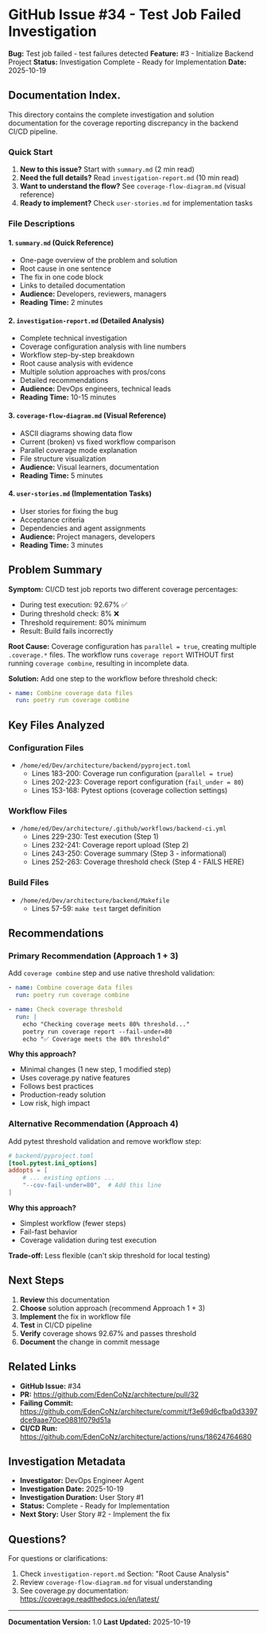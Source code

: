 # GitHub Issue #34 - Test Job Failed Investigation

**Bug:** Test job failed - test failures detected
**Feature:** #3 - Initialize Backend Project
**Status:** Investigation Complete - Ready for Implementation
**Date:** 2025-10-19

## Documentation Index.

This directory contains the complete investigation and solution documentation for the coverage reporting discrepancy in the backend CI/CD pipeline.

### Quick Start

1. **New to this issue?** Start with `summary.md` (2 min read)
2. **Need the full details?** Read `investigation-report.md` (10 min read)
3. **Want to understand the flow?** See `coverage-flow-diagram.md` (visual reference)
4. **Ready to implement?** Check `user-stories.md` for implementation tasks

### File Descriptions

#### 1. `summary.md` (Quick Reference)
- One-page overview of the problem and solution
- Root cause in one sentence
- The fix in one code block
- Links to detailed documentation
- **Audience:** Developers, reviewers, managers
- **Reading Time:** 2 minutes

#### 2. `investigation-report.md` (Detailed Analysis)
- Complete technical investigation
- Coverage configuration analysis with line numbers
- Workflow step-by-step breakdown
- Root cause analysis with evidence
- Multiple solution approaches with pros/cons
- Detailed recommendations
- **Audience:** DevOps engineers, technical leads
- **Reading Time:** 10-15 minutes

#### 3. `coverage-flow-diagram.md` (Visual Reference)
- ASCII diagrams showing data flow
- Current (broken) vs fixed workflow comparison
- Parallel coverage mode explanation
- File structure visualization
- **Audience:** Visual learners, documentation
- **Reading Time:** 5 minutes

#### 4. `user-stories.md` (Implementation Tasks)
- User stories for fixing the bug
- Acceptance criteria
- Dependencies and agent assignments
- **Audience:** Project managers, developers
- **Reading Time:** 3 minutes

## Problem Summary

**Symptom:** CI/CD test job reports two different coverage percentages:
- During test execution: 92.67% ✅
- During threshold check: 8% ❌
- Threshold requirement: 80% minimum
- Result: Build fails incorrectly

**Root Cause:** Coverage configuration has `parallel = true`, creating multiple `.coverage.*` files. The workflow runs `coverage report` WITHOUT first running `coverage combine`, resulting in incomplete data.

**Solution:** Add one step to the workflow before threshold check:
```yaml
- name: Combine coverage data files
  run: poetry run coverage combine
```

## Key Files Analyzed

### Configuration Files
- `/home/ed/Dev/architecture/backend/pyproject.toml`
  - Lines 183-200: Coverage run configuration (`parallel = true`)
  - Lines 202-223: Coverage report configuration (`fail_under = 80`)
  - Lines 153-168: Pytest options (coverage collection settings)

### Workflow Files
- `/home/ed/Dev/architecture/.github/workflows/backend-ci.yml`
  - Lines 229-230: Test execution (Step 1)
  - Lines 232-241: Coverage report upload (Step 2)
  - Lines 243-250: Coverage summary (Step 3 - informational)
  - Lines 252-263: Coverage threshold check (Step 4 - FAILS HERE)

### Build Files
- `/home/ed/Dev/architecture/backend/Makefile`
  - Lines 57-59: `make test` target definition

## Recommendations

### Primary Recommendation (Approach 1 + 3)
Add `coverage combine` step and use native threshold validation:

```yaml
- name: Combine coverage data files
  run: poetry run coverage combine

- name: Check coverage threshold
  run: |
    echo "Checking coverage meets 80% threshold..."
    poetry run coverage report --fail-under=80
    echo "✅ Coverage meets the 80% threshold"
```

**Why this approach?**
- Minimal changes (1 new step, 1 modified step)
- Uses coverage.py native features
- Follows best practices
- Production-ready solution
- Low risk, high impact

### Alternative Recommendation (Approach 4)
Add pytest threshold validation and remove workflow step:

```toml
# backend/pyproject.toml
[tool.pytest.ini_options]
addopts = [
    # ... existing options ...
    "--cov-fail-under=80",  # Add this line
]
```

**Why this approach?**
- Simplest workflow (fewer steps)
- Fail-fast behavior
- Coverage validation during test execution

**Trade-off:** Less flexible (can't skip threshold for local testing)

## Next Steps

1. **Review** this documentation
2. **Choose** solution approach (recommend Approach 1 + 3)
3. **Implement** the fix in workflow file
4. **Test** in CI/CD pipeline
5. **Verify** coverage shows 92.67% and passes threshold
6. **Document** the change in commit message

## Related Links

- **GitHub Issue:** #34
- **PR:** https://github.com/EdenCoNz/architecture/pull/32
- **Failing Commit:** https://github.com/EdenCoNz/architecture/commit/f3e69d6cfba0d3397dce9aae70ce0881f079d51a
- **CI/CD Run:** https://github.com/EdenCoNz/architecture/actions/runs/18624764680

## Investigation Metadata

- **Investigator:** DevOps Engineer Agent
- **Investigation Date:** 2025-10-19
- **Investigation Duration:** User Story #1
- **Status:** Complete - Ready for Implementation
- **Next Story:** User Story #2 - Implement the fix

## Questions?

For questions or clarifications:
1. Check `investigation-report.md` Section: "Root Cause Analysis"
2. Review `coverage-flow-diagram.md` for visual understanding
3. See coverage.py documentation: https://coverage.readthedocs.io/en/latest/

---

**Documentation Version:** 1.0
**Last Updated:** 2025-10-19
